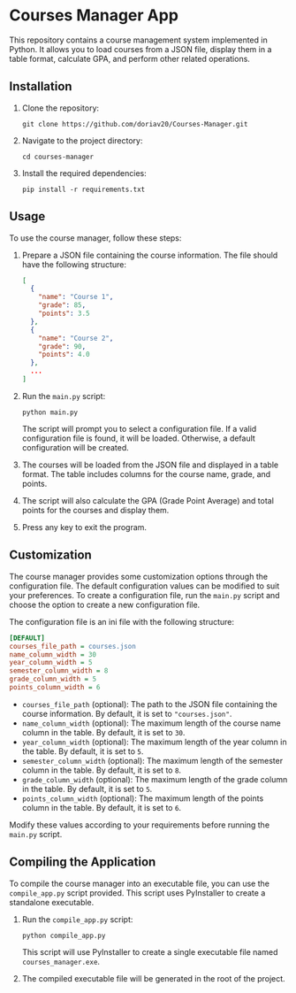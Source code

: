 # Courses Manager App

This repository contains a course management system implemented in Python. It allows you to load courses from a JSON
file, display them in a table format, calculate GPA, and perform other related operations.

## Installation

1. Clone the repository:

   ```
   git clone https://github.com/doriav20/Courses-Manager.git
   ```

2. Navigate to the project directory:

   ```
   cd courses-manager
   ```

3. Install the required dependencies:

   ```
   pip install -r requirements.txt
   ```

## Usage

To use the course manager, follow these steps:

1. Prepare a JSON file containing the course information. The file should have the following structure:

   ```json
   [
     {
       "name": "Course 1",
       "grade": 85,
       "points": 3.5
     },
     {
       "name": "Course 2",
       "grade": 90,
       "points": 4.0
     },
     ...
   ]
   ```

2. Run the `main.py` script:

   ```
   python main.py
   ```

   The script will prompt you to select a configuration file. If a valid configuration file is found, it will be loaded.
   Otherwise, a default configuration will be created.

3. The courses will be loaded from the JSON file and displayed in a table format. The table includes columns for the
   course name, grade, and points.

4. The script will also calculate the GPA (Grade Point Average) and total points for the courses and display them.

5. Press any key to exit the program.

## Customization

The course manager provides some customization options through the configuration file. The default configuration values
can be modified to suit your preferences. To create a configuration file, run the `main.py` script and choose the option
to create a new configuration file.

The configuration file is an ini file with the following structure:

```ini
[DEFAULT]
courses_file_path = courses.json
name_column_width = 30
year_column_width = 5
semester_column_width = 8
grade_column_width = 5
points_column_width = 6
```

- `courses_file_path` (optional): The path to the JSON file containing the course information. By default, it is set
  to `"courses.json"`.
- `name_column_width` (optional): The maximum length of the course name column in the table. By default, it is set to `30`.
- `year_column_width` (optional): The maximum length of the year column in the table. By default, it is set to `5`.
- `semester_column_width` (optional): The maximum length of the semester column in the table. By default, it is set to `8`.
- `grade_column_width` (optional): The maximum length of the grade column in the table. By default, it is set to `5`.
- `points_column_width` (optional): The maximum length of the points column in the table. By default, it is set to `6`.

Modify these values according to your requirements before running the `main.py` script.

## Compiling the Application

To compile the course manager into an executable file, you can use the `compile_app.py` script provided. This script
uses PyInstaller to create a standalone executable.

1. Run the `compile_app.py` script:

   ```
   python compile_app.py
   ```

   This script will use PyInstaller to create a single executable file named `courses_manager.exe`.

2. The compiled executable file will be generated in the root of the project.
